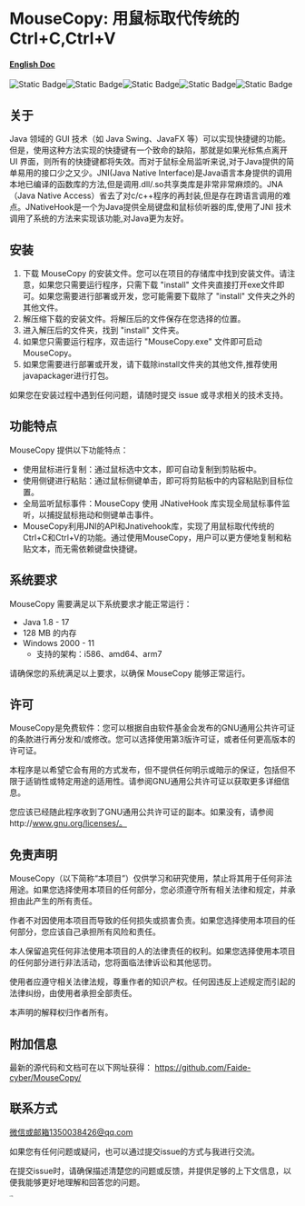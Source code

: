 # MouseCopy: 用鼠标取代传统的Ctrl+C,Ctrl+V

#### [English Doc](https://github.com/Faide-cyber/MouseCopy/blob/main/README.md)

![Static Badge](https://img.shields.io/badge/%40Github-Faide-%2300FFFF)![Static Badge](https://img.shields.io/badge/Language-Java-%2325c2a0)![Static Badge](https://img.shields.io/badge/PlatForm-Windows-%238c37dc)![Static Badge](https://img.shields.io/badge/Version-1.0.0-%23e87435)![Static Badge](https://img.shields.io/badge/License-GNU3.0-%2314bbc1)

## 关于

Java 领域的 GUI 技术（如 Java Swing、JavaFX 等）可以实现快捷键的功能。但是，使用这种方法实现的快捷键有一个致命的缺陷，那就是如果光标焦点离开UI 界面，则所有的快捷键都将失效。而对于鼠标全局监听来说,对于Java提供的简单易用的接口少之又少。JNI(Java Native Interface)是Java语言本身提供的调用本地已编译的函数库的方法,但是调用.dll/.so共享类库是非常非常麻烦的。JNA（Java Native Access）省去了对c/c++程序的再封装,但是存在跨语言调用的难点。JNativeHook是一个为Java提供全局键盘和鼠标侦听器的库,使用了JNI 技术调用了系统的方法来实现该功能,对Java更为友好。

## 安装

1. 下载 MouseCopy 的安装文件。您可以在项目的存储库中找到安装文件。请注意，如果您只需要运行程序，只需下载 "install" 文件夹直接打开exe文件即可。如果您需要进行部署或开发，您可能需要下载除了 "install" 文件夹之外的其他文件。
2. 解压缩下载的安装文件。将解压后的文件保存在您选择的位置。
3. 进入解压后的文件夹，找到 "install" 文件夹。
4. 如果您只需要运行程序，双击运行 "MouseCopy.exe" 文件即可启动 MouseCopy。
5. 如果您需要进行部署或开发，请下载除install文件夹的其他文件,推荐使用javapackager进行打包。

如果您在安装过程中遇到任何问题，请随时提交 issue 或寻求相关的技术支持。

## 功能特点

MouseCopy 提供以下功能特点： 

- 使用鼠标进行复制：通过鼠标选中文本，即可自动复制到剪贴板中。 
- 使用侧键进行粘贴：通过鼠标侧键单击，即可将剪贴板中的内容粘贴到目标位置。
- 全局监听鼠标事件：MouseCopy 使用 JNativeHook 库实现全局鼠标事件监听，以捕捉鼠标拖动和侧键单击事件。 
- MouseCopy利用JNI的API和Jnativehook库，实现了用鼠标取代传统的Ctrl+C和Ctrl+V的功能。通过使用MouseCopy，用户可以更方便地复制和粘贴文本，而无需依赖键盘快捷键。

## 系统要求

MouseCopy 需要满足以下系统要求才能正常运行：

- Java 1.8 - 17
- 128 MB 的内存
- Windows 2000 - 11
  - 支持的架构：i586、amd64、arm7

请确保您的系统满足以上要求，以确保 MouseCopy 能够正常运行。

## 许可

MouseCopy是免费软件：您可以根据自由软件基金会发布的GNU通用公共许可证的条款进行再分发和/或修改。您可以选择使用第3版许可证，或者任何更高版本的许可证。

本程序是以希望它会有用的方式发布，但不提供任何明示或暗示的保证，包括但不限于适销性或特定用途的适用性。请参阅GNU通用公共许可证以获取更多详细信息。

您应该已经随此程序收到了GNU通用公共许可证的副本。如果没有，请参阅http://www.gnu.org/licenses/。

## 免责声明

MouseCopy（以下简称“本项目”）仅供学习和研究使用，禁止将其用于任何非法用途。如果您选择使用本项目的任何部分，您必须遵守所有相关法律和规定，并承担由此产生的所有责任。

作者不对因使用本项目而导致的任何损失或损害负责。如果您选择使用本项目的任何部分，您应该自己承担所有风险和责任。

本人保留追究任何非法使用本项目的人的法律责任的权利。如果您选择使用本项目的任何部分进行非法活动，您将面临法律诉讼和其他惩罚。

使用者应遵守相关法律法规，尊重作者的知识产权。任何因违反上述规定而引起的法律纠纷，由使用者承担全部责任。

本声明的解释权归作者所有。

## 附加信息

最新的源代码和文档可在以下网址获得： https://github.com/Faide-cyber/MouseCopy/

## 联系方式

微信或邮箱1350038426@qq.com

如果您有任何问题或疑问，也可以通过提交issue的方式与我进行交流。

在提交issue时，请确保描述清楚您的问题或反馈，并提供足够的上下文信息，以便我能够更好地理解和回答您的问题。

<img src="E:/typora/img/D76B41268EC5403C5A855A898D657D1C-16982022109712.png" alt="img" style="zoom:15%;" align="left" />

